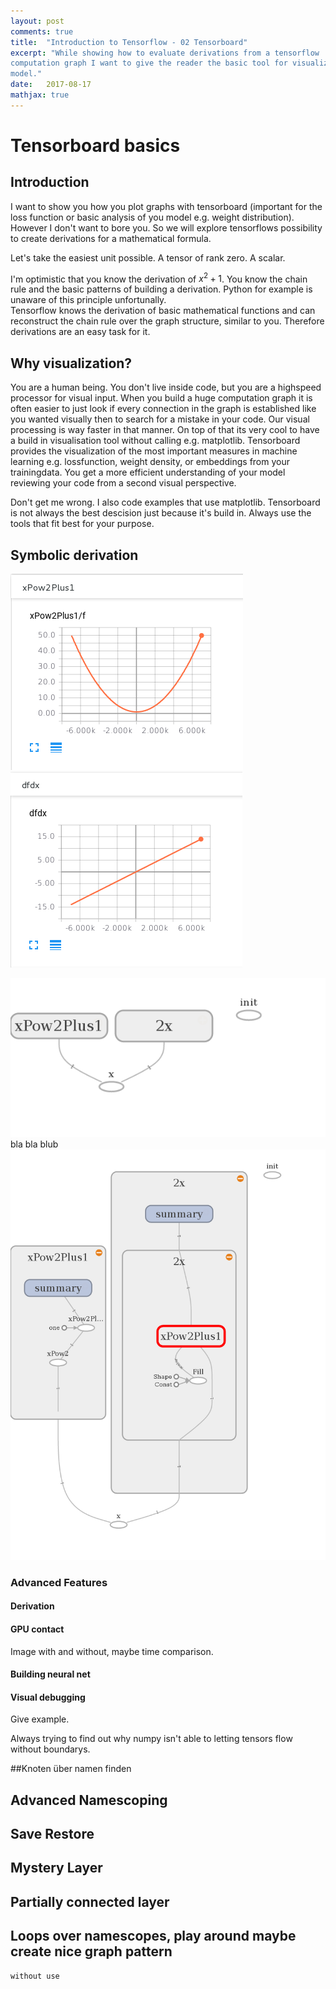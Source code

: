 ```yaml
---
layout: post
comments: true
title:  "Introduction to Tensorflow - 02 Tensorboard"
excerpt: "While showing how to evaluate derivations from a tensorflow 
computation graph I want to give the reader the basic tool for visualizing a
model."
date:   2017-08-17
mathjax: true
---
```


# Tensorboard basics
## Introduction

I want to show you how you plot graphs with tensorboard (important for the 
loss function or basic analysis of you model e.g. weight distribution). 
However I don't want to bore you. So we will explore tensorflows possibility
to create derivations for a mathematical formula.

Let's take the easiest unit possible. A tensor of rank zero. A scalar.

I'm optimistic that you know the derivation of $x ^{2} + 1$. You know the 
chain rule and the basic patterns of building a derivation. Python for 
example is unaware of this principle unfortunally.  
Tensorflow knows the derivation of basic mathematical functions and can 
reconstruct the chain rule over the graph structure, similar to you. Therefore 
derivations are an easy task for it.

## Why visualization?
You are a human being. You don't live inside code, but you are a highspeed 
processor for visual input. When you build a huge computation graph it is 
often easier to just look if every connection in the graph is established 
like you wanted visually then to search for a mistake in your code. Our 
visual processing is way faster in that manner. On top of that its very cool
to have a build in visualisation tool without calling e.g. matplotlib. 
Tensorboard provides the visualization of the most important measures in 
machine learning e.g. lossfunction, weight density, or embeddings from your 
trainingdata. You get a more efficient understanding of your model reviewing
your code from a second visual perspective.

Don't get me wrong. I also code examples that use matplotlib. Tensorboard is
not always the best descision just because it's build in. Always use the 
tools that fit best for your purpose.

## Symbolic derivation
![f](https://raw.githubusercontent.com/f37/f37.github.io/master/assets/tensorflow/der_f.png) ![dx](https://raw.githubusercontent.com/f37/f37.github.io/master/assets/tensorflow/der_dx.png)

![der1](https://raw.githubusercontent.com/f37/f37.github.io/master/assets/tensorflow/der_1.png)
bla bla blub
![der2](https://raw.githubusercontent.com/f37/f37.github.io/master/assets/tensorflow/der_2.png)

### Advanced Features
#### Derivation
#### GPU contact
Image with and without, maybe time comparison.
#### Building neural net
#### Visual debugging
Give example.

Always 
trying to find out why numpy isn't able to letting tensors flow without 
boundarys.

##Knoten über namen finden
## Advanced Namescoping
## Save Restore
## Mystery Layer
## Partially connected layer
## Loops over namescopes, play around maybe create nice graph pattern 
    without use